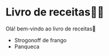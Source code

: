 # Livro de receitas:man_cook:

Olá! bem-vindo ao livro de receitas:book:

- Strogonoff de frango
- Panqueca
